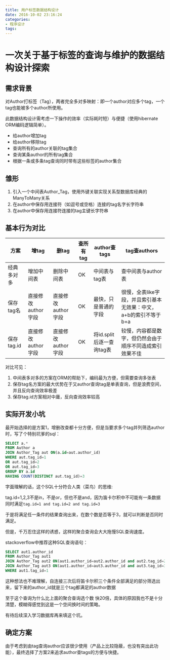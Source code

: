 ```yaml
---
title: 用户标签数据结构设计
date: 2016-10-02 23:16:24
categories: 
- 程序设计
tags:
---
```


# 一次关于基于标签的查询与维护的数据结构设计探索

## 需求背景

对Author打标签（Tag），两者完全多对多映射：即一个author对应多个tag，一个tag也能被多个author所使用。

此数据结构设计需考虑一下操作的效率（实际耗时短）与便捷（使用hibernate ORM编码逻辑简单）。

* 给author增加tag
* 给author移除tag
* 查询所有的author关联的tag集合
* 查询某条author的所有tag集合
* 根据一条或多条tag查询同时带有这些标签的author集合

## 雏形

1. 引入一个中间表Author_Tag，使用外键关联实现关系型数据库经典的ManyToMany关系
2. 在author中保存用连接符（如逗号或空格）连接的tag名字长字符串
3. 在author中保存用连接符连接的tag主键长字符串

## 基本行为对比

方案|增tag|删tag|查所有tag|author查tags|tag查authors
---|---|---|---|---|---
经典多对多|增加中间表|删除中间表|OK|中间表与tag表|查中间表与author表
保存tag名|直接修改author字段|直接修改author字段|OK|最快，只是普通的字段|很慢，全表like字段，并且索引基本无效果：中文，a+b的索引不等于b+a
保存tag.id|直接修改author字段|直接修改author字段|OK|将id.split后逐一查询tag表|较慢，内容都是数字，但仍然会由于顺序不同造成索引效果不佳

对比可见：
1. 中间表多对多的方案在ORM的帮助下，编码最为方便，但需要查询多张表
2. 保存tag名方案的最大优势在于又author查询tag是单表查询，但是浪费空间，并且反向查询效率极差
3. 保存tag.id方案相对中庸，反向查询效率较高

## 实际开发小坑

最开始选择的是方案1，增删改查都十分方便，但是当要求多个tag并列筛选author时，写了个特别坑爹的sql：
```sql
SELECT a.*
FROM Author a 
JOIN Author_Tag aut ON(a.id=aut.author_id)
WHERE aut.tag_id=1
OR aut.tag_id=2
OR aut.tag_id=3
GROUP BY a.id
HAVING COUNT(DISTINCT aut.tag_id)=3
```
字面理解的话，这个SQL十分符合人类（菜鸟）的思维:

tag.id=1,2,3不是in，不是or，但也不是and，因为笛卡尔积中不可能有一条数据同时满足`tag.id=1 and tag.id=2 and tag.id=3`

于是将满足任一条件的结果查询出来，在数个数是否等于3，就可以判断是否同时满足。

但是，千万忍住这样的诱惑，这样的聚合查询会大大拖慢SQL查询速度。

stackoverflow中推荐这种SQL查询语句：
```sql
SELECT aut1.author_id
FROM Author_Tag aut1 
JOIN Author_Tag aut2 ON(aut1.author_id=aut2.author_id and aut2.tag_id=2)
JOIN Author_Tag aut3 ON(aut1.author_id=aut3.author_id and aut3.tag_id=3)
WHERE aut1.tag_id=1
```
这种想法也不难理解，自连接三次后将笛卡尔积三个条件全部满足的部分筛选出来，留下来的author_id就是三个tag都满足的author数据

至于这个查询为什么比上面的聚合查询选个数 快20倍，具体的原因我也不是十分清楚，模糊得感觉到这是一个空间换时间的策略。

有待后续深入学习数据库再来填这个坑。

## 确定方案

由于考虑到由tag查询author应该很少使用（产品上比较隐蔽，也没有突出此功能），最终选择了方案2来追求author查tags的方便与快捷。